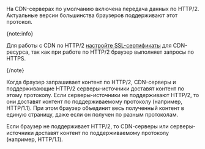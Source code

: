 На CDN-серверах по умолчанию включена передача данных по HTTP/2. Актуальные версии большинства браузеров поддерживают этот протокол.

{note:info}

Для работы с CDN по HTTP/2 [настройте SSL-сертификаты](../../instructions/manage-certificates) для CDN-ресурса, так как при работе по HTTP/2 браузер выполняет запросы по HTTPS.

{/note}

Когда браузер запрашивает контент по HTTP/2, CDN-серверы и поддерживающие HTTP/2 серверы-источники доставят контент по этому протоколу. Если серверы-источники не поддерживают HTTP/2, то они доставят контент по поддерживаемому протоколу (например, HTTP/1.1). При этом браузер объединит весь полученный контент в единую страницу, даже если он получен по разным протоколам.

Если браузер не поддерживает HTTP/2, то CDN-серверы или серверы-источники доставят контент по поддерживаемому протоколу (например, HTTP/1.1).
